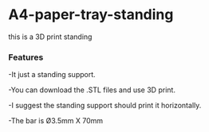 # A4-paper-tray-standing
this is a 3D print standing

### Features

-It just a standing support. 

-You can download the .STL files and use 3D print. 

-I suggest the standing support should print it horizontally.

-The bar is Ø3.5mm X 70mm
